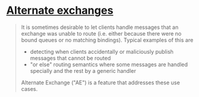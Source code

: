 # [Alternate exchanges](https://www.rabbitmq.com/ae.html)
> It is sometimes desirable to let clients handle messages that an exchange was unable to route (i.e. either because there were no bound queues or no matching bindings). Typical examples of this are
> * detecting when clients accidentally or maliciously publish messages that cannot be routed
> * "or else" routing semantics where some messages are handled specially and the rest by a generic handler
> 
> Alternate Exchange ("AE") is a feature that addresses these use cases.
